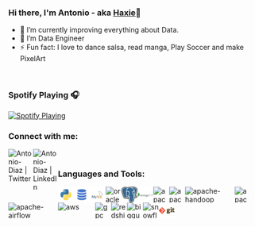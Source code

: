 ### Hi there, I'm Antonio - aka [Haxie][twitter]👋


- 🌱 I’m currently improving everything about Data.
- 👯 I’m Data Engineer
- ⚡ Fun fact: I love to dance salsa, read manga, Play Soccer and make PixelArt
<br />

### Spotify Playing 🎧

[<img src="https://spotify-ecru.vercel.app/api/spotify" alt="Spotify Playing" width="350" />](https://open.spotify.com/user/haxie12)
<br />

### Connect with me:

[<img align="left" alt="Antonio-Diaz | Twitter" width="50px" src="https://cdn.jsdelivr.net/npm/simple-icons@v3/icons/twitter.svg" />][twitter]
[<img align="left" alt="Antonio-Diaz | LinkedIn" width="50px" src="https://cdn.jsdelivr.net/npm/simple-icons@v3/icons/linkedin.svg" />][linkedin]
<br />

### Languages and Tools:

<img align="left" alt="Python" height="32" width="32" src="https://raw.githubusercontent.com/github/explore/80688e429a7d4ef2fca1e82350fe8e3517d3494d/topics/python/python.png"/>
<img align="left" alt="SQL" height="32" width="32" src="https://raw.githubusercontent.com/github/explore/80688e429a7d4ef2fca1e82350fe8e3517d3494d/topics/sql/sql.png" />
<img align="left" alt="MySQL" height="32" width="32" src="https://raw.githubusercontent.com/github/explore/80688e429a7d4ef2fca1e82350fe8e3517d3494d/topics/mysql/mysql.png" />
<img align="left" alt="oracle-dabase" height="32" width="32" src="https://e7.pngegg.com/pngimages/261/825/png-clipart-logo-sail-racing-oracle-tee-grey-violet-brand-font-angle-oracle-database-book-angle-text.png" />
<img align="left" alt="postgresql" size="32" width="32" height="32" src="https://raw.githubusercontent.com/github/explore/80688e429a7d4ef2fca1e82350fe8e3517d3494d/topics/postgresql/postgresql.png" />
<img align="left" alt="mongodb" height="32" width="32" src="https://raw.githubusercontent.com/github/explore/80688e429a7d4ef2fca1e82350fe8e3517d3494d/topics/mongodb/mongodb.png"  />
<img align="left" alt="apache-cassandra" height="32" width="32" src="https://cassandra.apache.org/assets/img/logo-white.svg"/>
<img align="left" alt="apache-spark" height="32" width="32" src="https://spark.apache.org/images/spark-logo-rev.svg"/>
<img align="left" alt="apache-handoop" height="32" width="100" src="https://hadoop.apache.org/hadoop-logo.jpg"/>
<img align="left" alt="apache-kafka" height="32" width="32" src="https://kafka.apache.org/logos/kafka_logo--simple.png" />
<img align="left" alt="apache-airflow" height="32" width="100" src="https://image.pngaaa.com/50/4940050-middle.png"/>
<img align="left" alt="aws" height="32" width="75" src="https://banner2.cleanpng.com/20180821/kug/kisspng-amazon-com-amazon-web-services-cloud-computing-ama-amazonwebserviceslogo-svg-apptractor-5b7c13d387d6a5.7766254115348581955564.jpg" />
<img align="left" alt="gpc" height="32" width="32" src="https://e7.pngegg.com/pngimages/875/440/png-clipart-logo-google-cloud-platform-cloud-computing-font-cloud-computing-text-cloud.png"/>
<img align="left" alt="redshift" height="32" width="32" src="https://www.clipartmax.com/png/middle/200-2006597_data-warehouse-em-nuvem-com-o-amazon-redshift-amazon-redshift-logo.png" />
<img align="left" alt="bigquery" height="32" width="32" src="https://www.vectorlogo.zone/logos/google_bigquery/google_bigquery-ar21.png" />
<img align="left" alt="snowflake" height="32" width="32" src="https://upload.wikimedia.org/wikipedia/commons/thumb/f/ff/Snowflake_Logo.svg/2560px-Snowflake_Logo.svg.png"/>
<img align="left" alt="Git" height="32" width="32" src="https://raw.githubusercontent.com/github/explore/80688e429a7d4ef2fca1e82350fe8e3517d3494d/topics/git/git.png" />

<br />
<br />

[twitter]: https://twitter.com/AzHaxie
[linkedin]: https://linkedin.com/in/j-antonio-udiaz/

